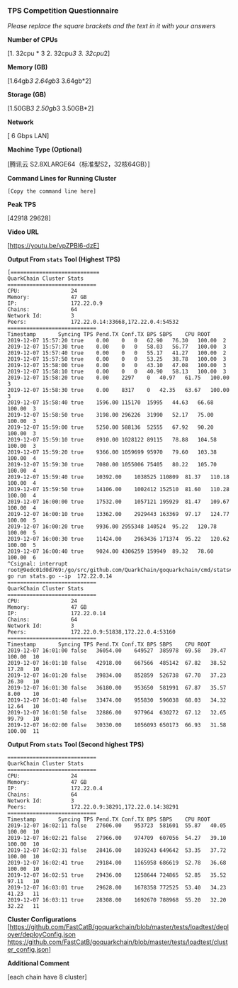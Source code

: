 ### TPS Competition Questionnaire

*Please replace the square brackets and the text in it with your answers*

**Number of CPUs**

[1. 32cpu * 3   2. 32cpu*3 3. 32cpu*2]

**Memory (GB)**

[1.64gb*3  2.64gb*3  3.64gb*2]

**Storage (GB)**

[1.50GB*3  2.50gb*3  3.50GB*2]

**Network**

[ 6 Gbps LAN]

**Machine Type (Optional)**

[腾讯云 S2.8XLARGE64（标准型S2，32核64GB）]

**Command Lines for Running Cluster**
```
[Copy the command line here]
```

**Peak TPS**

[42918    29628]

**Video URL**

[https://youtu.be/vpZPBl6-dzE]

**Output From `stats` Tool (Highest TPS)**
```
[============================
QuarkChain Cluster Stats
============================
CPU:                24
Memory:             47 GB
IP:                 172.22.0.9
Chains:             64
Network Id:         3
Peers:              172.22.0.14:33668,172.22.0.4:54532
============================
Timestamp		Syncing	TPS	Pend.TX	Conf.TX	BPS	SBPS	CPU	ROOT
2019-12-07 15:57:20	true	0.00	0	0	62.90	76.30	100.00	2
2019-12-07 15:57:30	true	0.00	0	0	58.03	56.77	100.00	3
2019-12-07 15:57:40	true	0.00	0	0	55.17	41.27	100.00	2
2019-12-07 15:57:50	true	0.00	0	0	53.25	38.78	100.00	3
2019-12-07 15:58:00	true	0.00	0	0	43.10	47.08	100.00	3
2019-12-07 15:58:10	true	0.00	0	0	40.90	58.13	100.00	3
2019-12-07 15:58:20	true	0.00	2297	0	40.97	61.75	100.00	3
2019-12-07 15:58:30	true	0.00	8317	0	42.35	63.67	100.00	3
2019-12-07 15:58:40	true	1596.00	115170	15995	44.63	66.68	100.00	3
2019-12-07 15:58:50	true	3198.00	296226	31990	52.17	75.00	100.00	3
2019-12-07 15:59:00	true	5250.00	588136	52555	67.92	90.20	100.00	3
2019-12-07 15:59:10	true	8910.00	1028122	89115	78.88	104.58	100.00	3
2019-12-07 15:59:20	true	9366.00	1059699	95970	79.60	103.38	100.00	4
2019-12-07 15:59:30	true	7080.00	1055006	75405	80.22	105.70	100.00	4
2019-12-07 15:59:40	true	10392.00	1038525	110809	81.37	110.18	100.00	4
2019-12-07 15:59:50	true	14106.00	1002412	152510	81.60	110.28	100.00	4
2019-12-07 16:00:00	true	17532.00	1057121	195929	81.47	109.67	100.00	4
2019-12-07 16:00:10	true	13362.00	2929443	163369	97.17	124.77	100.00	5
2019-12-07 16:00:20	true	9936.00	2955348	140524	95.22	120.78	100.00	5
2019-12-07 16:00:30	true	11424.00	2963436	171374	95.22	120.62	100.00	5
2019-12-07 16:00:40	true	9024.00	4306259	159949	89.32	78.60	100.00	6
^Csignal: interrupt
root@9edc01d0d769:/go/src/github.com/QuarkChain/goquarkchain/cmd/stats# go run stats.go --ip  172.22.0.14
============================
QuarkChain Cluster Stats
============================
CPU:                24
Memory:             47 GB
IP:                 172.22.0.14
Chains:             64
Network Id:         3
Peers:              172.22.0.9:51838,172.22.0.4:53160
============================
Timestamp		Syncing	TPS	Pend.TX	Conf.TX	BPS	SBPS	CPU	ROOT
2019-12-07 16:01:00	false	36054.00	649527	385978	69.58	39.47	100.00	10
2019-12-07 16:01:10	false	42918.00	667566	485142	67.82	38.52	17.28	10
2019-12-07 16:01:20	false	39834.00	852859	526738	67.70	37.23	26.30	10
2019-12-07 16:01:30	false	36180.00	953650	581991	67.87	35.57	8.00	10
2019-12-07 16:01:40	false	33474.00	955830	596038	68.03	34.32	12.64	10
2019-12-07 16:01:50	false	32886.00	977964	630272	67.12	32.65	99.79	10
2019-12-07 16:02:00	false	30330.00	1056093	650173	66.93	31.58	100.00	11
```
**Output From `stats` Tool (Second highest TPS)**
```
============================
QuarkChain Cluster Stats
============================
CPU:                24
Memory:             47 GB
IP:                 172.22.0.4
Chains:             64
Network Id:         3
Peers:              172.22.0.9:38291,172.22.0.14:38291
============================
Timestamp		Syncing	TPS	Pend.TX	Conf.TX	BPS	SBPS	CPU	ROOT
2019-12-07 16:02:11	false	27606.00	953723	581601	55.87	40.05	100.00	10
2019-12-07 16:02:21	false	27966.00	974709	607056	54.27	39.10	100.00	10
2019-12-07 16:02:31	false	28416.00	1039243	649642	53.35	37.72	100.00	10
2019-12-07 16:02:41	true	29184.00	1165958	686619	52.78	36.68	100.00	10
2019-12-07 16:02:51	true	29436.00	1258644	724865	52.85	35.52	97.11	10
2019-12-07 16:03:01	true	29628.00	1678358	772525	53.40	34.23	41.23	11
2019-12-07 16:03:11	true	28308.00	1692670	788968	55.20	32.20	32.22	11
```

**Cluster Configurations**
[https://github.com/FastCatB/goquarkchain/blob/master/tests/loadtest/deployer/deployConfig.json
https://github.com/FastCatB/goquarkchain/blob/master/tests/loadtest/cluster_config.json]

**Additional Comment**

[each chain have 8 cluster]
